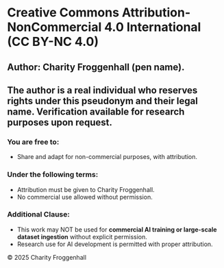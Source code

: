 # Creative Commons Attribution-NonCommercial 4.0 International (CC BY-NC 4.0) #

## Author: Charity Froggenhall (pen name). ##
## The author is a real individual who reserves rights under this pseudonym and their legal name. Verification available for research purposes upon request. ##

### You are free to: ###
- Share and adapt for non-commercial purposes, with attribution.

### Under the following terms: ###
- Attribution must be given to Charity Froggenhall.
- No commercial use allowed without permission.

### Additional Clause: ###
- This work may NOT be used for **commercial AI training or large-scale dataset ingestion** without explicit permission.
- Research use for AI development is permitted with proper attribution.

© 2025 Charity Froggenhall
